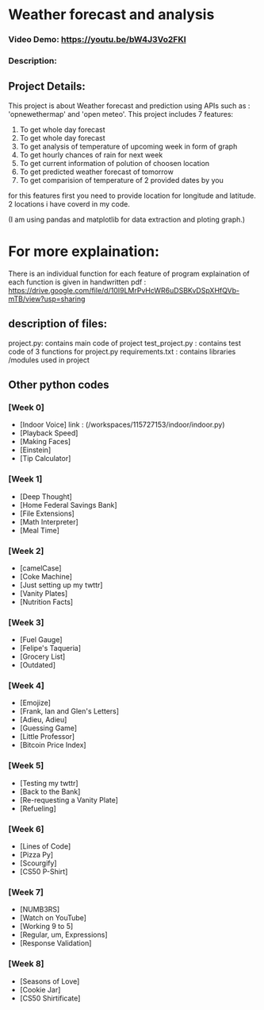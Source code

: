 # Weather forecast and analysis
### Video Demo:  https://youtu.be/bW4J3Vo2FKI
### Description:

## Project Details:
This project is about Weather forecast and prediction using APIs such as : 'opnewethermap' and 'open meteo'.
This project includes 7 features:
1. To get whole day forecast
2. To get whole day forecast
3. To get analysis of temperature of upcoming week in form of graph
4. To get hourly chances of rain for next week
5. To get current information of polution of choosen location
6. To get predicted weather forecast of tomorrow
7. To get comparision of temperature of 2 provided dates by you

for this features first you need to provide location for longitude and latitude.
2 locations i have coverd in my code.

(I am using pandas and matplotlib for data extraction and ploting graph.)

# For more explaination:
There is an individual function for each feature of program
explaination of each function is given in handwritten
pdf : https://drive.google.com/file/d/10I9LMrPvHcWR6uDSBKvDSpXHfQVb-mTB/view?usp=sharing

## description of files:
project.py: contains main code of project
test_project.py : contains test code  of 3 functions for project.py
requirements.txt : contains libraries /modules used in project


## Other python codes
### [Week 0]
- [Indoor Voice] link : (/workspaces/115727153/indoor/indoor.py)
- [Playback Speed]
- [Making Faces]
- [Einstein]
- [Tip Calculator]

### [Week 1]
- [Deep Thought]
- [Home Federal Savings Bank]
- [File Extensions]
- [Math Interpreter]
- [Meal Time]

### [Week 2]
- [camelCase]
- [Coke Machine]
- [Just setting up my twttr]
- [Vanity Plates]
- [Nutrition Facts]

### [Week 3]
- [Fuel Gauge]
- [Felipe's Taqueria]
- [Grocery List]
- [Outdated]

### [Week 4]
- [Emojize]
- [Frank, Ian and Glen's Letters]
- [Adieu, Adieu]
- [Guessing Game]
- [Little Professor]
- [Bitcoin Price Index]

### [Week 5]
- [Testing my twttr]
- [Back to the Bank]
- [Re-requesting a Vanity Plate]
- [Refueling]

### [Week 6]
- [Lines of Code]
- [Pizza Py]
- [Scourgify]
- [CS50 P-Shirt]

### [Week 7]
- [NUMB3RS]
- [Watch on YouTube]
- [Working 9 to 5]
- [Regular, um, Expressions]
- [Response Validation]

### [Week 8]
- [Seasons of Love]
- [Cookie Jar]
- [CS50 Shirtificate]
